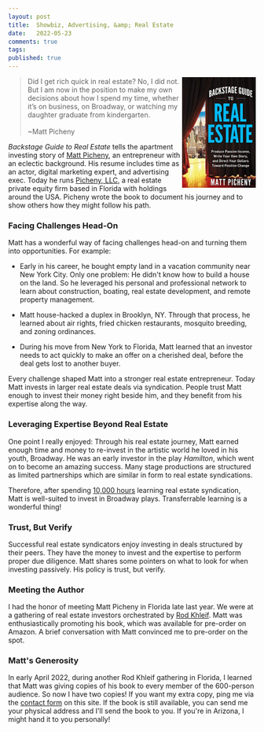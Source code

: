 ```yaml
---
layout: post
title:  Showbiz, Advertising, &amp; Real Estate
date:   2022-05-23
comments: true
tags: 
published: true
---
```


<img src="/images/backstage_guide_real_estate.jpg" align="right" width="150" padding="20" alt="Backstage Guide to Real Estate" title="Backstage Guide to Real Estate" /> 

>Did I get rich quick in real estate? No, I did not. But I am now in the position to make my own decisions about how I spend my time, whether it’s on business, on Broadway, or watching my daughter graduate from kindergarten.<br/><br/>~Matt Picheny


_Backstage Guide to Real Estate_ tells the apartment investing story of [Matt Picheny](https://www.linkedin.com/in/picheny/), an entrepreneur with an eclectic background. His resume includes time as an actor, digital marketing expert, and advertising exec. Today he runs [Picheny, LLC](https://picheny.com/), a real estate private equity firm based in Florida with holdings around the USA. Picheny wrote the book to document his journey and to show others how they might follow his path.

<!--more-->

### Facing Challenges Head-On

Matt has a wonderful way of facing challenges head-on and turning them into opportunities. For example:

* Early in his career, he bought empty land in a vacation community near New York City. Only one problem: He didn't know how to build a house on the land. So he leveraged his personal and professional network to learn about construction, boating, real estate development, and remote property management.

* Matt house-hacked a duplex in Brooklyn, NY. Through that process, he learned about air rights, fried chicken restaurants, mosquito breeding, and zoning ordinances.

* During his move from New York to Florida, Matt learned that an investor needs to act quickly to make an offer on a cherished deal, before the deal gets lost to another buyer.

Every challenge shaped Matt into a stronger real estate entrepreneur. Today Matt invests in larger real estate deals via syndication. People trust Matt enough to invest their money right beside him, and they benefit from his expertise along the way.

### Leveraging Expertise Beyond Real Estate

One point I really enjoyed: Through his real estate journey, Matt earned enough time and money to re-invest in the artistic world he loved in his youth, Broadway. He was an early investor in the play _Hamilton_, which went on to become an amazing success. Many stage productions are structured as limited partnerships which are similar in form to real estate syndications. 

Therefore, after spending [10,000 hours](/blog/2012/09/03/10000-hours-of-practice/) learning real estate syndication, Matt is well-suited to invest in Broadway plays. Transferrable learning is a wonderful thing!

### Trust, But Verify

Successful real estate syndicators enjoy investing in deals structured by their peers. They have the money to invest and the expertise to perform proper due diligence. Matt shares some pointers on what to look for when investing passively. His policy is trust, but verify.

### Meeting the Author

I had the honor of meeting Matt Picheny in Florida late last year. We were at a gathering of real estate investors orchestrated by [Rod Khleif](https://www.linkedin.com/in/rodkhleif/). Matt was enthusiastically promoting his book, which was available for pre-order on Amazon. A brief conversation with Matt convinced me to pre-order on the spot. 

### Matt's Generosity

In early April 2022, during another Rod Khleif gathering in Florida, I learned that Matt was giving copies of his book to every member of the 600-person audience. So now I have two copies! If you want my extra copy, ping me via the [contact form](/contact) on this site. If the book is still available, you can send me your physical address and I'll send the book to you. If you're in Arizona, I might hand it to you personally!